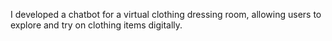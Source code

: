 I developed a chatbot for a virtual clothing dressing room, allowing users to explore and try on clothing items digitally.
